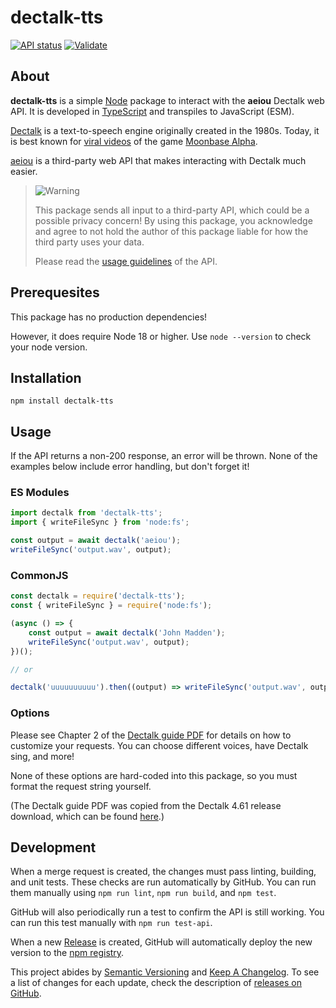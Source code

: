 # dectalk-tts

[![API status](https://img.shields.io/github/actions/workflow/status/JstnMcBrd/dectalk-tts/api.yml?logo=github&label=API%20status)](https://github.com/JstnMcBrd/dectalk-tts/actions/workflows/api.yml)
[![Validate](https://img.shields.io/github/actions/workflow/status/JstnMcBrd/dectalk-tts/validate.yml?logo=github&label=Validate)](https://github.com/JstnMcBrd/dectalk-tts/actions/workflows/validate.yml)

## About

**dectalk-tts** is a simple [Node](https://nodejs.org/) package to interact with the **aeiou** Dectalk web API. It is developed in [TypeScript](https://www.typescriptlang.org/) and transpiles to JavaScript (ESM).

[Dectalk](https://github.com/dectalk/dectalk) is a text-to-speech engine originally created in the 1980s. Today, it is best known for [viral videos](https://www.youtube.com/watch?v=Hv6RbEOlqRo) of the game [Moonbase Alpha](https://store.steampowered.com/app/39000/Moonbase_Alpha/).

[aeiou](https://github.com/calzoneman/aeiou) is a third-party web API that makes interacting with Dectalk much easier.

> <img alt="Warning" src="https://raw.githubusercontent.com/Mqxx/GitHub-Markdown/main/blockquotes/badge/dark-theme/warning.svg">
>
> This package sends all input to a third-party API, which could be a possible privacy concern!
> By using this package, you acknowledge and agree to not hold the author of this package liable for how the third party uses your data.
>
> Please read the [usage guidelines](https://github.com/calzoneman/aeiou/blob/master/docs/usage-guidelines.md) of the API.

## Prerequesites

This package has no production dependencies!

However, it does require Node 18 or higher. Use `node --version` to check your node version.

## Installation

`npm install dectalk-tts`

## Usage

If the API returns a non-200 response, an error will be thrown.
None of the examples below include error handling, but don't forget it!

### ES Modules

```js
import dectalk from 'dectalk-tts';
import { writeFileSync } from 'node:fs';

const output = await dectalk('aeiou');
writeFileSync('output.wav', output);
```

### CommonJS

```js
const dectalk = require('dectalk-tts');
const { writeFileSync } = require('node:fs');

(async () => {
	const output = await dectalk('John Madden');
	writeFileSync('output.wav', output);
})();

// or

dectalk('uuuuuuuuuu').then((output) => writeFileSync('output.wav', output));
```

### Options

Please see Chapter 2 of the [Dectalk guide PDF](docs/dtk_reference_guide.pdf) for details on how to customize your requests. You can choose different voices, have Dectalk sing, and more!

None of these options are hard-coded into this package, so you must format the request string yourself.

(The Dectalk guide PDF was copied from the Dectalk 4.61 release download, which can be found [here](https://theflameofhope.co/dectalkreader1/).)

## Development

When a merge request is created, the changes must pass linting, building, and unit tests. These checks are run automatically by GitHub. You can run them manually using `npm run lint`, `npm run build`, and `npm test`.

GitHub will also periodically run a test to confirm the API is still working. You can run this test manually with `npm run test-api`.

When a new [Release](https://github.com/JstnMcBrd/dectalk-tts/releases) is created, GitHub will automatically deploy the new version to the [npm registry](https://npmjs.com/package/dectalk-tts).

This project abides by [Semantic Versioning](https://semver.org/) and [Keep A Changelog](https://keepachangelog.com/). To see a list of changes for each update, check the description of [releases on GitHub](https://github.com/JstnMcBrd/dectalk-tts/releases).
